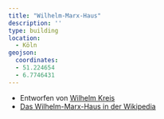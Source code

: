 ```yaml
---
title: "Wilhelm-Marx-Haus"
description: ''
type: building
location:
  - Köln
geojson:
  coordinates:
  - 51.224654
  - 6.7746431
---
```


* Entworfen von [Wilhelm Kreis](/tags/Wilhelm-Kreis)
* [Das Wilhelm-Marx-Haus in der Wikipedia](https://de.wikipedia.org/wiki/Wilhelm-Marx-Haus)
